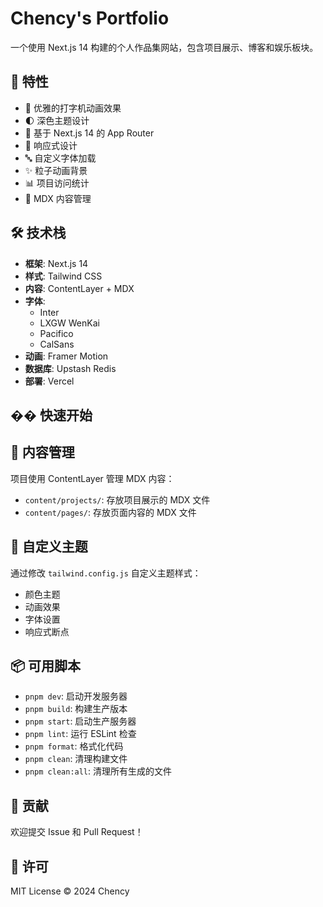 # Chency's Portfolio

一个使用 Next.js 14 构建的个人作品集网站，包含项目展示、博客和娱乐板块。

## 🌟 特性

- 🎨 优雅的打字机动画效果
- 🌓 深色主题设计
- 🚀 基于 Next.js 14 的 App Router
- 📱 响应式设计
- 🔤 自定义字体加载
- ✨ 粒子动画背景
- 📊 项目访问统计
- 📝 MDX 内容管理

## 🛠 技术栈

- **框架**: Next.js 14
- **样式**: Tailwind CSS
- **内容**: ContentLayer + MDX
- **字体**:
  - Inter
  - LXGW WenKai
  - Pacifico
  - CalSans
- **动画**: Framer Motion
- **数据库**: Upstash Redis
- **部署**: Vercel

## �� 快速开始

## 📝 内容管理

项目使用 ContentLayer 管理 MDX 内容：

- `content/projects/`: 存放项目展示的 MDX 文件
- `content/pages/`: 存放页面内容的 MDX 文件

## 🎨 自定义主题

通过修改 `tailwind.config.js` 自定义主题样式：

- 颜色主题
- 动画效果
- 字体设置
- 响应式断点

## 📦 可用脚本

- `pnpm dev`: 启动开发服务器
- `pnpm build`: 构建生产版本
- `pnpm start`: 启动生产服务器
- `pnpm lint`: 运行 ESLint 检查
- `pnpm format`: 格式化代码
- `pnpm clean`: 清理构建文件
- `pnpm clean:all`: 清理所有生成的文件

## 🤝 贡献

欢迎提交 Issue 和 Pull Request！

## 📄 许可

MIT License © 2024 Chency
